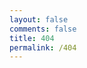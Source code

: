 ```yaml
---
layout: false
comments: false
title: 404
permalink: /404
---
```

<!DOCTYPE HTML>
  <html>
  <head>
    <meta http-equiv="content-type" content="text/html;charset=utf-8;"/>
    <meta http-equiv="X-UA-Compatible" content="IE=edge,chrome=1" />
    <meta name="robots" content="all" />
    <meta name="robots" content="index,follow"/>
    <link rel="stylesheet" type="text/css" href="https://qzone.qq.com/gy/404/style/404style.css">
  </head>
  <body>
    <script type="text/plain" src="http://www.qq.com/404/search_children.js"
            charset="utf-8" homePageUrl="https://yanzhenxing123.github.io/"
            homePageName="回到我的主页">
    </script>
    <script src="https://qzone.qq.com/gy/404/data.js" charset="utf-8"></script>
    <script src="https://qzone.qq.com/gy/404/page.js" charset="utf-8"></script>
  </body>
  </html>
